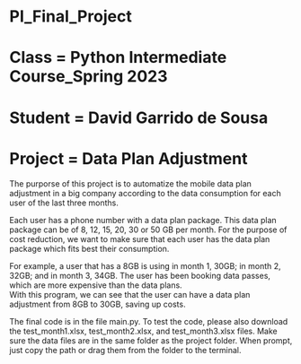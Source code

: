 # PI_Final_Project
# Class = Python Intermediate Course_Spring 2023
# Student = David Garrido de Sousa
# Project = Data Plan Adjustment

The purporse of this project is to automatize the mobile data plan adjustment in a big company according to the data consumption for each user of the last three months. 

Each user has a phone number with a data plan package. This data plan package can be of 8, 12, 15, 20, 30 or 50 GB per month. 
For the purpose of cost reduction, we want to make sure that each user has the data plan package which fits best their consumption. 

For example, a user that has a 8GB is using in month 1, 30GB; in month 2, 32GB; and in month 3, 34GB. 
The user has been booking data passes, which are more expensive than the data plans.  
With this program, we can see that the user can have a data plan adjustment from 8GB to 30GB, saving up costs.  

The final code is in the file main.py.
To test the code, please also download the test_month1.xlsx, test_month2.xlsx, and test_month3.xlsx files. 
Make sure the data files are in the same folder as the project folder. 
When prompt, just copy the path or drag them from the folder to the terminal. 

